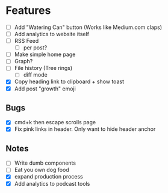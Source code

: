 # Features

- [ ] Add "Watering Can" button (Works like Medium.com claps)
- [ ] Add analytics to website itself
- [ ] RSS Feed
  - [ ]  per post?
- [ ] Make simple home page
- [ ] Graph?
- [ ] File history (Tree rings)
  - [ ]  diff mode
- [x] Copy heading link to clipboard + show toast
- [x] Add post "growth" emoji

## Bugs

- [x] cmd+k then escape scrolls page
- [x] Fix pink links in header. Only want to hide header anchor

## Notes

- [ ] Write dumb components
- [ ] Eat you own dog food
- [x] expand production process
- [x] Add analytics to podcast tools
